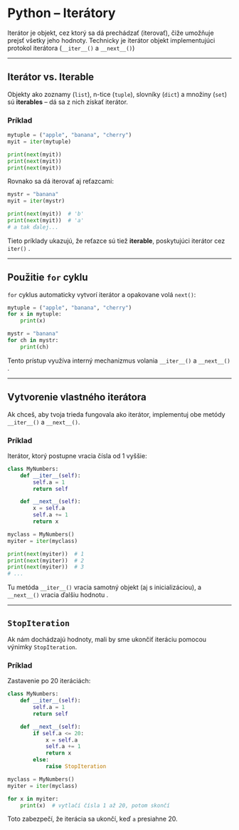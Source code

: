 # Python – Iterátory

Iterátor je objekt, cez ktorý sa dá prechádzať (iterovať), čiže umožňuje prejsť všetky jeho hodnoty. Technicky je iterátor objekt implementujúci protokol iterátora (`__iter__()` a `__next__()`) 

---

## Iterátor vs. Iterable

Objekty ako zoznamy (`list`), n-tice (`tuple`), slovníky (`dict`) a množiny (`set`) sú **iterables** – dá sa z nich získať iterátor.

### Príklad

```python
mytuple = ("apple", "banana", "cherry")
myit = iter(mytuple)

print(next(myit))
print(next(myit))
print(next(myit))
```

Rovnako sa dá iterovať aj reťazcami:

```python
mystr = "banana"
myit = iter(mystr)

print(next(myit))  # 'b'
print(next(myit))  # 'a'
# a tak ďalej...
```

Tieto príklady ukazujú, že reťazce sú tiež **iterable**, poskytujúci iterátor cez `iter()` .

---

## Použitie `for` cyklu

`for` cyklus automaticky vytvorí iterátor a opakovane volá `next()`:

```python
mytuple = ("apple", "banana", "cherry")
for x in mytuple:
    print(x)

mystr = "banana"
for ch in mystr:
    print(ch)
```

Tento prístup využíva interný mechanizmus volania `__iter__()` a `__next__()` .

---

## Vytvorenie vlastného iterátora

Ak chceš, aby tvoja trieda fungovala ako iterátor, implementuj obe metódy `__iter__()` a `__next__()`.

### Príklad

Iterátor, ktorý postupne vracia čísla od 1 vyššie:

```python
class MyNumbers:
    def __iter__(self):
        self.a = 1
        return self

    def __next__(self):
        x = self.a
        self.a += 1
        return x

myclass = MyNumbers()
myiter = iter(myclass)

print(next(myiter))  # 1
print(next(myiter))  # 2
print(next(myiter))  # 3
# ...
```

Tu metóda `__iter__()` vracia samotný objekt (aj s inicializáciou), a `__next__()` vracia ďalšiu hodnotu .

---

## `StopIteration`

Ak nám dochádzajú hodnoty, mali by sme ukončiť iteráciu pomocou výnimky `StopIteration`.

### Príklad

Zastavenie po 20 iteráciách:

```python
class MyNumbers:
    def __iter__(self):
        self.a = 1
        return self

    def __next__(self):
        if self.a <= 20:
            x = self.a
            self.a += 1
            return x
        else:
            raise StopIteration

myclass = MyNumbers()
myiter = iter(myclass)

for x in myiter:
    print(x)  # vytlačí čísla 1 až 20, potom skončí
```

Toto zabezpečí, že iterácia sa ukončí, keď `a` presiahne 20.


